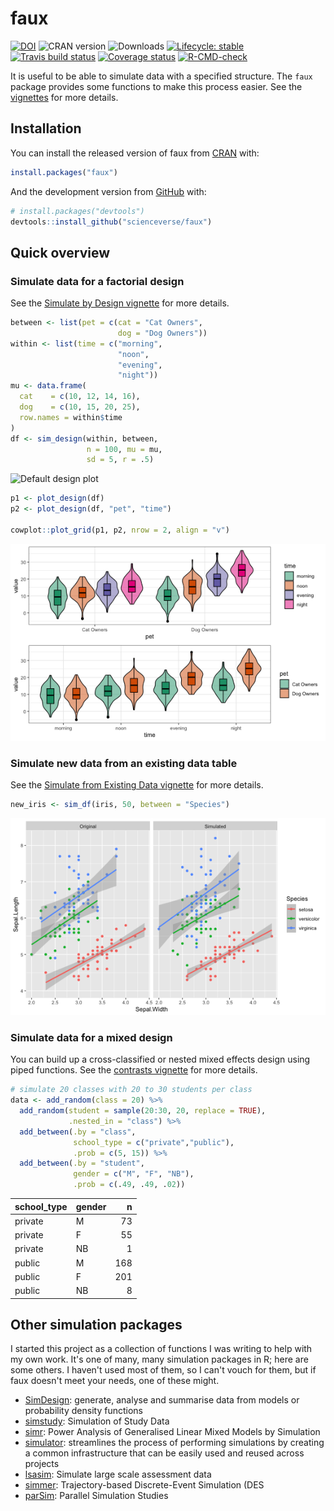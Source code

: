 # faux <img src="reference/figures/logo.png" align="right" alt="" width="120" />
<!-- rmarkdown v1 -->

<!-- badges: start -->
[![DOI](https://zenodo.org/badge/163506566.svg)](https://zenodo.org/badge/latestdoi/163506566)
![CRAN version](https://www.r-pkg.org/badges/version-last-release/faux)
![Downloads](https://cranlogs.r-pkg.org/badges/grand-total/faux)
[![Lifecycle: stable](https://img.shields.io/badge/lifecycle-stable-brightgreen.svg)](https://lifecycle.r-lib.org/articles/stages.html#stable)
[![Travis build status](https://travis-ci.org/scienceverse/faux.svg?branch=master)](https://travis-ci.org/scienceverse/faux)
[![Coverage status](https://codecov.io/gh/scienceverse/faux/branch/master/graph/badge.svg)](https://codecov.io/github/scienceverse/faux?branch=master)
[![R-CMD-check](https://github.com/scienceverse/faux/workflows/R-CMD-check/badge.svg)](https://github.com/scienceverse/faux/actions)
<!-- badges: end -->





It is useful to be able to simulate data with a specified structure. The `faux` package provides some functions to make this process easier. See the [vignettes](articles/) for more details.

## Installation

You can install the released version of faux from [CRAN](https://CRAN.R-project.org) with:

``` r
install.packages("faux")
```

And the development version from [GitHub](https://github.com/scienceverse/faux) with:

``` r
# install.packages("devtools")
devtools::install_github("scienceverse/faux")
```

## Quick overview

### Simulate data for a factorial design

See the [Simulate by Design vignette](articles/sim_design.html) for more details.


``` r
between <- list(pet = c(cat = "Cat Owners", 
                        dog = "Dog Owners"))
within <- list(time = c("morning", 
                        "noon", 
                        "evening", 
                        "night"))
mu <- data.frame(
  cat    = c(10, 12, 14, 16),
  dog    = c(10, 15, 20, 25),
  row.names = within$time
)
df <- sim_design(within, between, 
                 n = 100, mu = mu, 
                 sd = 5, r = .5)
```

![Default design plot](man/figures/plot-sim-design-1.png)



``` r
p1 <- plot_design(df)
p2 <- plot_design(df, "pet", "time")

cowplot::plot_grid(p1, p2, nrow = 2, align = "v")
```

![Plot the data with different visualisations.](man/figures/plot-design-1.png)

### Simulate new data from an existing data table

See the [Simulate from Existing Data vignette](articles/sim_df.html) for more details.


``` r
new_iris <- sim_df(iris, 50, between = "Species") 
```

![Simulated iris dataset](man/figures/plot-iris-sim-1.png)

### Simulate data for a mixed design

You can build up a cross-classified or nested mixed effects design using piped functions. See the [contrasts vignette](articles/contrasts.html) for more details.


``` r
# simulate 20 classes with 20 to 30 students per class
data <- add_random(class = 20) %>%
  add_random(student = sample(20:30, 20, replace = TRUE), 
             .nested_in = "class") %>%
  add_between(.by = "class", 
              school_type = c("private","public"), 
              .prob = c(5, 15)) %>%
  add_between(.by = "student",
              gender = c("M", "F", "NB"),
              .prob = c(.49, .49, .02))
```



|school_type |gender |   n|
|:-----------|:------|---:|
|private     |M      |  73|
|private     |F      |  55|
|private     |NB     |   1|
|public      |M      | 168|
|public      |F      | 201|
|public      |NB     |   8|





## Other simulation packages

I started this project as a collection of functions I was writing to help with my own work. It's one of many, many simulation packages in R; here are some others. I haven't used most of them, so I can't vouch for them, but if faux doesn't meet your needs, one of these might.

* [SimDesign](https://cran.r-project.org/web/packages/SimDesign/vignettes/SimDesign-intro.html): generate, analyse and summarise data from models or probability density functions
* [simstudy](https://kgoldfeld.github.io/simstudy/): Simulation of Study Data
* [simr](https://github.com/pitakakariki/simr): Power Analysis of Generalised Linear Mixed Models by Simulation
* [simulator](http://github.com/jacobbien/simulator): streamlines the process of performing simulations by creating a common infrastructure that can be easily used and reused across projects
* [lsasim](https://github.com/tmatta/lsasim): Simulate large scale assessment data 
* [simmer](https://r-simmer.org/): Trajectory-based Discrete-Event Simulation (DES
* [parSim](https://cran.r-project.org/web/packages/parSim/): Parallel Simulation Studies

